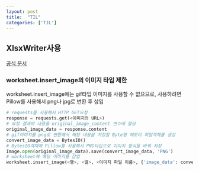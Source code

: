 ```yaml
---
layout: post
title:  "TIL"
categories: ['TIL']
---
```


## XlsxWriter사용

[공식 문서](https://xlsxwriter.readthedocs.io/)

### worksheet.insert_image의 이미지 타입 제한

worksheet.insert_image에는 gif타입 이미지를 사용할 수 없으므로, 사용하려면 Pillow를 사용해서 png나 jpg로 변환 후 삽입

```python
# requests를 사용해서 HTTP GET요청
response = requests.get(<이미지의 URL>)
# 요청 결과의 내용을 original_image_content 변수에 할당
original_image_data = response.content
# gif이미지를 png로 변환해서 해당 내용을 저장할 Byte형 메모리 파일객체를 생성
convert_image_data = BytesIO()
# BytesIO객체에 Pillow를 사용해서 PNG타입으로 이미지 형식을 바꿔 저장
Image.open(original_image_data).save(convert_image_data, 'PNG')
# worksheet에 해당 이미지를 삽입
worksheet.insert_image(<행>, <열>, <이미지 파일 이름>, {'image_data': convert_image_data})
```
